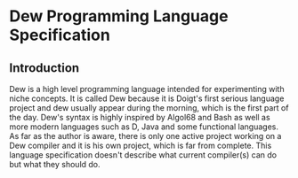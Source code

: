 # Dew Programming Language Specification
## Introduction
Dew is a high level programming language intended for experimenting with niche concepts. It is called Dew because it is Doigt's first serious language project and dew usually appear during the morning, which is the first part of the day.
Dew's syntax is highly inspired by Algol68 and Bash as well as more modern languages such as D, Java and some functional languages. As far as the author is aware, there is only one active project working on a Dew compiler and it is his own project, which is far from complete.
This language specification doesn't describe what current compiler(s) can do but what they should do.

